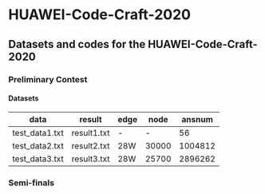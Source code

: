 # HUAWEI-Code-Craft-2020
## Datasets and codes for the HUAWEI-Code-Craft-2020
### Preliminary Contest
#### Datasets
data | result | edge | node | ansnum
-|-|-|-|-
test_data1.txt | result1.txt | - | - | 56
test_data2.txt | result2.txt | 28W | 30000 | 1004812
test_data3.txt | result3.txt | 28W | 25700 | 2896262
### Semi-finals
